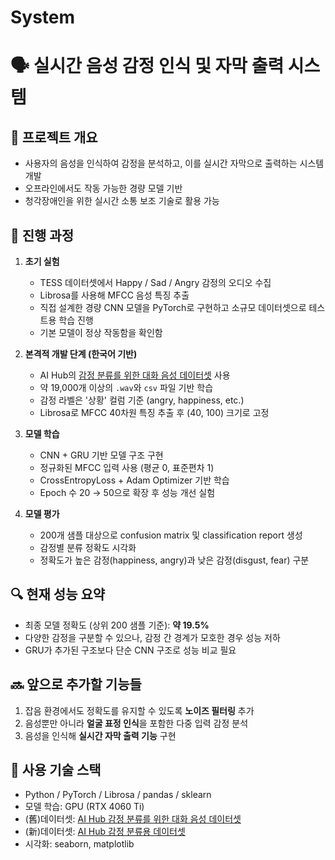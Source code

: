 # System

# 🗣️ 실시간 음성 감정 인식 및 자막 출력 시스템

## 📌 프로젝트 개요
- 사용자의 음성을 인식하여 감정을 분석하고, 이를 실시간 자막으로 출력하는 시스템 개발
- 오프라인에서도 작동 가능한 경량 모델 기반
- 청각장애인을 위한 실시간 소통 보조 기술로 활용 가능

## 🚀 진행 과정
1. **초기 실험**
   - TESS 데이터셋에서 Happy / Sad / Angry 감정의 오디오 수집
   - Librosa를 사용해 MFCC 음성 특징 추출
   - 직접 설계한 경량 CNN 모델을 PyTorch로 구현하고 소규모 데이터셋으로 테스트용 학습 진행
   - 기본 모델이 정상 작동함을 확인함

2. **본격적 개발 단계 (한국어 기반)**
   - AI Hub의 [감정 분류를 위한 대화 음성 데이터셋](https://aihub.or.kr/aihubdata/data/view.do?dataSetSn=263) 사용
   - 약 19,000개 이상의 `.wav`와 `csv` 파일 기반 학습
   - 감정 라벨은 '상황' 컬럼 기준 (angry, happiness, etc.)
   - Librosa로 MFCC 40차원 특징 추출 후 (40, 100) 크기로 고정

3. **모델 학습**
   - CNN + GRU 기반 모델 구조 구현
   - 정규화된 MFCC 입력 사용 (평균 0, 표준편차 1)
   - CrossEntropyLoss + Adam Optimizer 기반 학습
   - Epoch 수 20 → 50으로 확장 후 성능 개선 실험

4. **모델 평가**
   - 200개 샘플 대상으로 confusion matrix 및 classification report 생성
   - 감정별 분류 정확도 시각화
   - 정확도가 높은 감정(happiness, angry)과 낮은 감정(disgust, fear) 구분

## 🔍 현재 성능 요약
- 최종 모델 정확도 (상위 200 샘플 기준): **약 19.5%**
- 다양한 감정을 구분할 수 있으나, 감정 간 경계가 모호한 경우 성능 저하
- GRU가 추가된 구조보다 단순 CNN 구조로 성능 비교 필요

## 🔜 앞으로 추가할 기능들
1. 잡음 환경에서도 정확도를 유지할 수 있도록 **노이즈 필터링** 추가
2. 음성뿐만 아니라 **얼굴 표정 인식**을 포함한 다중 입력 감정 분석
3. 음성을 인식해 **실시간 자막 출력 기능** 구현

## 🧠 사용 기술 스택
- Python / PyTorch / Librosa / pandas / sklearn
- 모델 학습: GPU (RTX 4060 Ti)
- (舊)데이터셋: [AI Hub 감정 분류를 위한 대화 음성 데이터셋](https://aihub.or.kr/aihubdata/data/view.do?dataSetSn=263)
- (新)데이터셋: [AI Hub 감정 분류용 데이터셋](https://aihub.or.kr/aihubdata/data/view.do?currMenu=115&topMenu=100&dataSetSn=259)
- 시각화: seaborn, matplotlib

